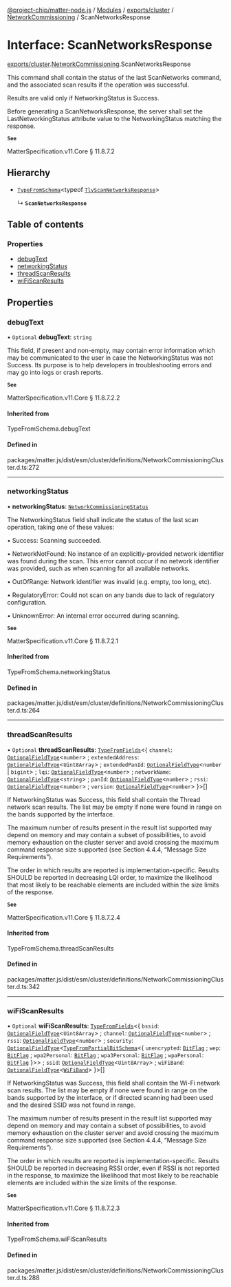 [@project-chip/matter-node.js](../README.md) / [Modules](../modules.md) / [exports/cluster](../modules/exports_cluster.md) / [NetworkCommissioning](../modules/exports_cluster.NetworkCommissioning.md) / ScanNetworksResponse

# Interface: ScanNetworksResponse

[exports/cluster](../modules/exports_cluster.md).[NetworkCommissioning](../modules/exports_cluster.NetworkCommissioning.md).ScanNetworksResponse

This command shall contain the status of the last ScanNetworks command, and the associated scan results if the
operation was successful.

Results are valid only if NetworkingStatus is Success.

Before generating a ScanNetworksResponse, the server shall set the LastNetworkingStatus attribute value to the
NetworkingStatus matching the response.

**`See`**

MatterSpecification.v11.Core § 11.8.7.2

## Hierarchy

- [`TypeFromSchema`](../modules/exports_tlv.md#typefromschema)\<typeof [`TlvScanNetworksResponse`](../modules/exports_cluster.NetworkCommissioning.md#tlvscannetworksresponse)\>

  ↳ **`ScanNetworksResponse`**

## Table of contents

### Properties

- [debugText](exports_cluster.NetworkCommissioning.ScanNetworksResponse.md#debugtext)
- [networkingStatus](exports_cluster.NetworkCommissioning.ScanNetworksResponse.md#networkingstatus)
- [threadScanResults](exports_cluster.NetworkCommissioning.ScanNetworksResponse.md#threadscanresults)
- [wiFiScanResults](exports_cluster.NetworkCommissioning.ScanNetworksResponse.md#wifiscanresults)

## Properties

### debugText

• `Optional` **debugText**: `string`

This field, if present and non-empty, may contain error information which may be communicated to the user in
case the NetworkingStatus was not Success. Its purpose is to help developers in troubleshooting errors and
may go into logs or crash reports.

**`See`**

MatterSpecification.v11.Core § 11.8.7.2.2

#### Inherited from

TypeFromSchema.debugText

#### Defined in

packages/matter.js/dist/esm/cluster/definitions/NetworkCommissioningCluster.d.ts:272

___

### networkingStatus

• **networkingStatus**: [`NetworkCommissioningStatus`](../enums/exports_cluster.NetworkCommissioning.NetworkCommissioningStatus.md)

The NetworkingStatus field shall indicate the status of the last scan operation, taking one of these values:

  • Success: Scanning succeeded.

  • NetworkNotFound: No instance of an explicitly-provided network identifier was found during the scan.
    This error cannot occur if no network identifier was provided, such as when scanning for all available
    networks.

  • OutOfRange: Network identifier was invalid (e.g. empty, too long, etc).

  • RegulatoryError: Could not scan on any bands due to lack of regulatory configuration.

  • UnknownError: An internal error occurred during scanning.

**`See`**

MatterSpecification.v11.Core § 11.8.7.2.1

#### Inherited from

TypeFromSchema.networkingStatus

#### Defined in

packages/matter.js/dist/esm/cluster/definitions/NetworkCommissioningCluster.d.ts:264

___

### threadScanResults

• `Optional` **threadScanResults**: [`TypeFromFields`](../modules/exports_tlv.md#typefromfields)\<\{ `channel`: [`OptionalFieldType`](exports_tlv.OptionalFieldType.md)\<`number`\> ; `extendedAddress`: [`OptionalFieldType`](exports_tlv.OptionalFieldType.md)\<`Uint8Array`\> ; `extendedPanId`: [`OptionalFieldType`](exports_tlv.OptionalFieldType.md)\<`number` \| `bigint`\> ; `lqi`: [`OptionalFieldType`](exports_tlv.OptionalFieldType.md)\<`number`\> ; `networkName`: [`OptionalFieldType`](exports_tlv.OptionalFieldType.md)\<`string`\> ; `panId`: [`OptionalFieldType`](exports_tlv.OptionalFieldType.md)\<`number`\> ; `rssi`: [`OptionalFieldType`](exports_tlv.OptionalFieldType.md)\<`number`\> ; `version`: [`OptionalFieldType`](exports_tlv.OptionalFieldType.md)\<`number`\>  }\>[]

If NetworkingStatus was Success, this field shall contain the Thread network scan results. The list may be
empty if none were found in range on the bands supported by the interface.

The maximum number of results present in the result list supported may depend on memory and may contain a
subset of possibilities, to avoid memory exhaustion on the cluster server and avoid crossing the maximum
command response size supported (see Section 4.4.4, “Message Size Requirements”).

The order in which results are reported is implementation-specific. Results SHOULD be reported in decreasing
LQI order, to maximize the likelihood that most likely to be reachable elements are included within the size
limits of the response.

**`See`**

MatterSpecification.v11.Core § 11.8.7.2.4

#### Inherited from

TypeFromSchema.threadScanResults

#### Defined in

packages/matter.js/dist/esm/cluster/definitions/NetworkCommissioningCluster.d.ts:342

___

### wiFiScanResults

• `Optional` **wiFiScanResults**: [`TypeFromFields`](../modules/exports_tlv.md#typefromfields)\<\{ `bssid`: [`OptionalFieldType`](exports_tlv.OptionalFieldType.md)\<`Uint8Array`\> ; `channel`: [`OptionalFieldType`](exports_tlv.OptionalFieldType.md)\<`number`\> ; `rssi`: [`OptionalFieldType`](exports_tlv.OptionalFieldType.md)\<`number`\> ; `security`: [`OptionalFieldType`](exports_tlv.OptionalFieldType.md)\<[`TypeFromPartialBitSchema`](../modules/exports_schema.md#typefrompartialbitschema)\<\{ `unencrypted`: [`BitFlag`](../modules/exports_schema.md#bitflag) ; `wep`: [`BitFlag`](../modules/exports_schema.md#bitflag) ; `wpa2Personal`: [`BitFlag`](../modules/exports_schema.md#bitflag) ; `wpa3Personal`: [`BitFlag`](../modules/exports_schema.md#bitflag) ; `wpaPersonal`: [`BitFlag`](../modules/exports_schema.md#bitflag)  }\>\> ; `ssid`: [`OptionalFieldType`](exports_tlv.OptionalFieldType.md)\<`Uint8Array`\> ; `wiFiBand`: [`OptionalFieldType`](exports_tlv.OptionalFieldType.md)\<[`WiFiBand`](../enums/exports_cluster.NetworkCommissioning.WiFiBand.md)\>  }\>[]

If NetworkingStatus was Success, this field shall contain the Wi-Fi network scan results. The list may be
empty if none were found in range on the bands supported by the interface, or if directed scanning had been
used and the desired SSID was not found in range.

The maximum number of results present in the result list supported may depend on memory and may contain a
subset of possibilities, to avoid memory exhaustion on the cluster server and avoid crossing the maximum
command response size supported (see Section 4.4.4, “Message Size Requirements”).

The order in which results are reported is implementation-specific. Results SHOULD be reported in decreasing
RSSI order, even if RSSI is not reported in the response, to maximize the likelihood that most likely to be
reachable elements are included within the size limits of the response.

**`See`**

MatterSpecification.v11.Core § 11.8.7.2.3

#### Inherited from

TypeFromSchema.wiFiScanResults

#### Defined in

packages/matter.js/dist/esm/cluster/definitions/NetworkCommissioningCluster.d.ts:288
